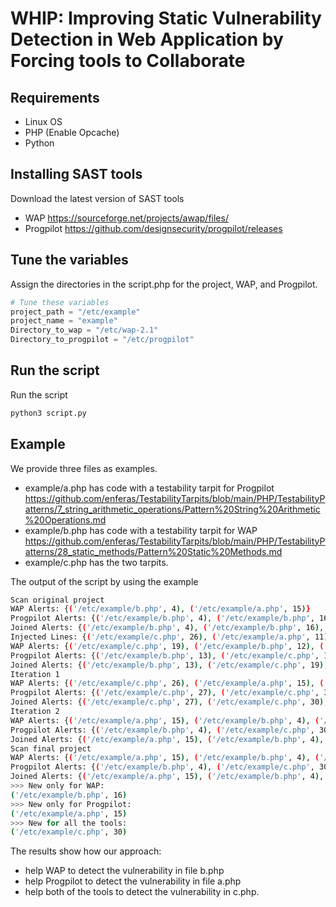 # WHIP: Improving Static Vulnerability Detection in Web Application by Forcing tools to Collaborate

## Requirements
- Linux OS
- PHP (Enable Opcache)
- Python

## Installing SAST tools

Download the latest version of SAST tools
- WAP https://sourceforge.net/projects/awap/files/
- Progpilot https://github.com/designsecurity/progpilot/releases

## Tune the variables

Assign the directories in the script.php for the project, WAP, and Progpilot.

```python
# Tune these variables
project_path = "/etc/example"
project_name = "example"
Directory_to_wap = "/etc/wap-2.1"
Directory_to_progpilot = "/etc/progpilot"
```

## Run the script

Run the script 
```bash
python3 script.py
```

## Example

We provide three files as examples.

- example/a.php has code with a testability tarpit for Progpilot https://github.com/enferas/TestabilityTarpits/blob/main/PHP/TestabilityPatterns/7_string_arithmetic_operations/Pattern%20String%20Arithmetic%20Operations.md
- example/b.php has code with a testability tarpit for WAP https://github.com/enferas/TestabilityTarpits/blob/main/PHP/TestabilityPatterns/28_static_methods/Pattern%20Static%20Methods.md
- example/c.php has the two tarpits.

The output of the script by using the example
```bash
Scan original project
WAP Alerts: {('/etc/example/b.php', 4), ('/etc/example/a.php', 15)}
Progpilot Alerts: {('/etc/example/b.php', 4), ('/etc/example/b.php', 16)}
Joined Alerts: {('/etc/example/b.php', 4), ('/etc/example/b.php', 16), ('/etc/example/a.php', 15)}
Injected Lines: {('/etc/example/c.php', 26), ('/etc/example/a.php', 11), ('/etc/example/b.php', 12), ('/etc/example/c.php', 19)}
WAP Alerts: {('/etc/example/c.php', 19), ('/etc/example/b.php', 12), ('/etc/example/a.php', 11), ('/etc/example/c.php', 20), ('/etc/example/a.php', 12), ('/etc/example/a.php', 15), ('/etc/example/c.php', 26), ('/etc/example/b.php', 4)}
Progpilot Alerts: {('/etc/example/b.php', 13), ('/etc/example/c.php', 19), ('/etc/example/b.php', 12), ('/etc/example/b.php', 4), ('/etc/example/b.php', 16)}
Joined Alerts: {('/etc/example/b.php', 13), ('/etc/example/c.php', 19), ('/etc/example/b.php', 12), ('/etc/example/a.php', 11), ('/etc/example/c.php', 20), ('/etc/example/a.php', 12), ('/etc/example/a.php', 15), ('/etc/example/c.php', 26), ('/etc/example/b.php', 4), ('/etc/example/b.php', 16)}
Iteration 1
WAP Alerts: {('/etc/example/c.php', 26), ('/etc/example/a.php', 15), ('/etc/example/b.php', 4), ('/etc/example/b.php', 16)}
Progpilot Alerts: {('/etc/example/c.php', 27), ('/etc/example/c.php', 30), ('/etc/example/c.php', 26), ('/etc/example/b.php', 4), ('/etc/example/b.php', 16)}
Joined Alerts: {('/etc/example/c.php', 27), ('/etc/example/c.php', 30), ('/etc/example/a.php', 15), ('/etc/example/c.php', 26), ('/etc/example/b.php', 4), ('/etc/example/b.php', 16)}
Iteration 2
WAP Alerts: {('/etc/example/a.php', 15), ('/etc/example/b.php', 4), ('/etc/example/c.php', 30), ('/etc/example/b.php', 16)}
Progpilot Alerts: {('/etc/example/b.php', 4), ('/etc/example/c.php', 30), ('/etc/example/b.php', 16)}
Joined Alerts: {('/etc/example/a.php', 15), ('/etc/example/b.php', 4), ('/etc/example/c.php', 30), ('/etc/example/b.php', 16)}
Scan final project
WAP Alerts: {('/etc/example/a.php', 15), ('/etc/example/b.php', 4), ('/etc/example/c.php', 30), ('/etc/example/b.php', 16)}
Progpilot Alerts: {('/etc/example/b.php', 4), ('/etc/example/c.php', 30), ('/etc/example/b.php', 16)}
Joined Alerts: {('/etc/example/a.php', 15), ('/etc/example/b.php', 4), ('/etc/example/c.php', 30), ('/etc/example/b.php', 16)}
>>> New only for WAP:
('/etc/example/b.php', 16)
>>> New only for Progpilot:
('/etc/example/a.php', 15)
>>> New for all the tools:
('/etc/example/c.php', 30)
```

The results show how our approach: 
- help WAP to detect the vulnerability in file b.php 
- help Progpilot to detect the vulnerability in file a.php
- help both of the tools to detect the vulnerability in c.php.
